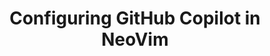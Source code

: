 ---
title: Configuring GitHub Copilot in NeoVim
intro: 'ADD INTRO.'
versions:
  versions:
  fpt: '*'
  ghec: '*'
---